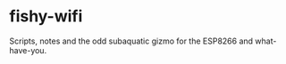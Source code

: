 fishy-wifi
==========

Scripts, notes and the odd subaquatic gizmo for the ESP8266 and what-have-you.

